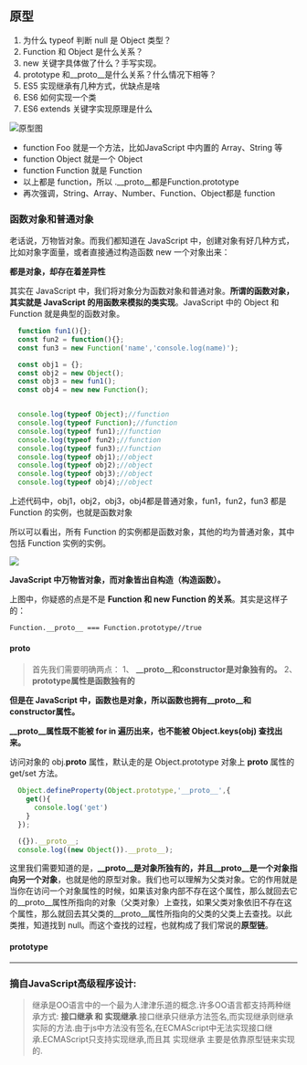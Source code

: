 <!--
 * @Description: 
 * @Version: 3.0
 * @Autor: 冯帅
 * @Date: 2021-07-13 19:34:51
 * @LastEditors: 冯帅
 * @LastEditTime: 2021-07-14 00:26:58
-->
## 原型
1. 为什么 typeof 判断 null 是 Object 类型？
2. Function 和 Object 是什么关系？
3. new 关键字具体做了什么？手写实现。
4. prototype 和__proto__是什么关系？什么情况下相等？
5. ES5 实现继承有几种方式，优缺点是啥
6. ES6 如何实现一个类
7. ES6 extends 关键字实现原理是什么

![原型图](https://gimg2.baidu.com/image_search/src=http%3A%2F%2Fimg2018.cnblogs.com%2Fblog%2F939316%2F201809%2F939316-20180927095306645-1975780154.png&refer=http%3A%2F%2Fimg2018.cnblogs.com&app=2002&size=f9999,10000&q=a80&n=0&g=0n&fmt=jpeg?sec=1628769155&t=dde49164112636162fa9b36cfbfd9ede)

* function Foo 就是一个方法，比如JavaScript 中内置的 Array、String 等
* function Object 就是一个 Object
* function Function 就是 Function
* 以上都是 function，所以 .__proto__都是Function.prototype
* 再次强调，String、Array、Number、Function、Object都是 function

### 函数对象和普通对象
老话说，万物皆对象。而我们都知道在 JavaScript 中，创建对象有好几种方式，比如对象字面量，或者直接通过构造函数 new 一个对象出来：

**都是对象，却存在着差异性**

其实在 JavaScript 中，我们将对象分为函数对象和普通对象。**所谓的函数对象，其实就是 JavaScript 的用函数来模拟的类实现**。JavaScript 中的 Object 和 Function 就是典型的函数对象。

```js
  function fun1(){};
  const fun2 = function(){};
  const fun3 = new Function('name','console.log(name)');

  const obj1 = {};
  const obj2 = new Object();
  const obj3 = new fun1();
  const obj4 = new new Function();


  console.log(typeof Object);//function
  console.log(typeof Function);//function
  console.log(typeof fun1);//function
  console.log(typeof fun2);//function
  console.log(typeof fun3);//function
  console.log(typeof obj1);//object
  console.log(typeof obj2);//object
  console.log(typeof obj3);//object
  console.log(typeof obj4);//object
```

上述代码中，obj1，obj2，obj3，obj4都是普通对象，fun1，fun2，fun3 都是 Function 的实例，也就是函数对象

所以可以看出，所有 Function 的实例都是函数对象，其他的均为普通对象，其中包括 Function 实例的实例。

![](https://user-gold-cdn.xitu.io/2019/10/31/16e1f9f4623fc5be?imageView2/0/w/1280/h/960/format/webp/ignore-error/1)


**JavaScript 中万物皆对象，而对象皆出自构造（构造函数）。**

上图中，你疑惑的点是不是 **Function 和 new Function 的关系**。其实是这样子的：

`Function.__proto__ === Function.prototype//true`

#### __proto__
> 首先我们需要明确两点：
1️、 **__proto__和constructor是对象独有的。**
2、  **prototype属性是函数独有的**

**但是在 JavaScript 中，函数也是对象，所以函数也拥有__proto__和 constructor属性。**

**__proto__属性既不能被 for in 遍历出来，也不能被 Object.keys(obj) 查找出来。**

访问对象的 obj.__proto__ 属性，默认走的是 Object.prototype 对象上 __proto__ 属性的 get/set 方法。
```js
  Object.defineProperty(Object.prototype,'__proto__',{
    get(){
      console.log('get')
    }
  });

  ({}).__proto__;
  console.log((new Object()).__proto__);
```

这里我们需要知道的是，**__proto__是对象所独有的，并且__proto__是一个对象指向另一个对象**，也就是他的原型对象。我们也可以理解为父类对象。它的作用就是当你在访问一个对象属性的时候，如果该对象内部不存在这个属性，那么就回去它的__proto__属性所指向的对象（父类对象）上查找，如果父类对象依旧不存在这个属性，那么就回去其父类的__proto__属性所指向的父类的父类上去查找。以此类推，知道找到 null。而这个查找的过程，也就构成了我们常说的**原型链**。

#### prototype
















****
### 摘自JavaScript高级程序设计:
> 继承是OO语言中的一个最为人津津乐道的概念.许多OO语言都支持两种继承方式: **接口继承 和 实现继承**.接口继承只继承方法签名,而实现继承则继承实际的方法.由于js中方法没有签名,在ECMAScript中无法实现接口继承.ECMAScript只支持实现继承,而且其 实现继承 主要是依靠原型链来实现的.
